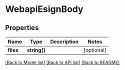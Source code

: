 # WebapiEsignBody

## Properties
Name | Type | Description | Notes
------------ | ------------- | ------------- | -------------
**files** | **string[]** |  | [optional] 

[[Back to Model list]](../../README.md#documentation-for-models) [[Back to API list]](../../README.md#documentation-for-api-endpoints) [[Back to README]](../../README.md)

